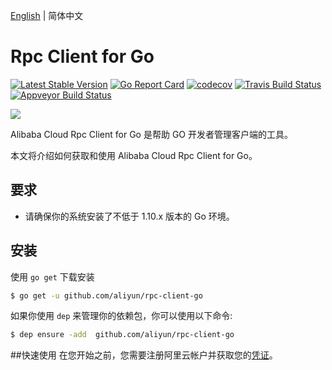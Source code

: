 [English](README.md) | 简体中文

# Rpc Client for Go
[![Latest Stable Version](https://badge.fury.io/gh/aliyun%2Frpc-client-go.svg)](https://badge.fury.io/gh/aliyun%2Frpc-client-go)
[![Go Report Card](https://goreportcard.com/badge/github.com/aliyun/rpc-client-go)](https://goreportcard.com/report/github.com/aliyun/rpc-client-go)
[![codecov](https://codecov.io/gh/aliyun/rpc-client-go/branch/master/graph/badge.svg)](https://codecov.io/gh/aliyun/rpc-client-go)
[![Travis Build Status](https://travis-ci.org/aliyun/rpc-client-go.svg?branch=master)](https://travis-ci.org/aliyun/rpc-client-go)
[![Appveyor Build Status](https://ci.appveyor.com/api/projects/status/6sxnwbriw1gwehx8/branch/master?svg=true)](https://ci.appveyor.com/project/aliyun/rpc-client-go)

![](https://aliyunsdk-pages.alicdn.com/icons/AlibabaCloud.svg)

Alibaba Cloud Rpc Client for Go 是帮助 GO 开发者管理客户端的工具。
                   
本文将介绍如何获取和使用 Alibaba Cloud Rpc Client for Go。

## 要求
- 请确保你的系统安装了不低于 1.10.x 版本的 Go 环境。

## 安装
使用 `go get` 下载安装

```sh
$ go get -u github.com/aliyun/rpc-client-go
```

如果你使用 `dep` 来管理你的依赖包，你可以使用以下命令:

```sh
$ dep ensure -add  github.com/aliyun/rpc-client-go
```

##快速使用
在您开始之前，您需要注册阿里云帐户并获取您的[凭证](https://usercenter.console.aliyun.com/#/manage/ak)。